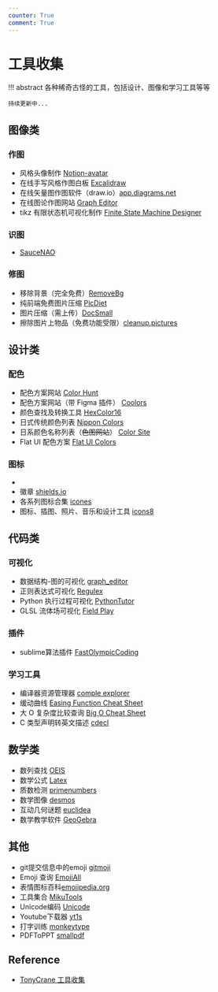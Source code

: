 ```yaml
---
counter: True
comment: True
---
```


# 工具收集

!!! abstract
    各种稀奇古怪的工具，包括设计、图像和学习工具等等

    持续更新中...

<style>
.md-typeset a:is(:focus,:hover) {
    opacity: 1;
}
.md-typeset a {
    color: var(--md-accent-fg-color);
    opacity: 0.8;
}
</style>

## 图像类

### 作图

- 风格头像制作 [Notion-avatar](https://notion-avatar.vercel.app/zh)
- 在线手写风格作图白板 [Excalidraw](https://excalidraw.com/)
- 在线矢量图作图软件（draw.io）[app.diagrams.net](https://app.diagrams.net/)
- 在线图论作图网站 [Graph Editor](https://csacademy.com/app/graph_editor/)
- tikz 有限状态机可视化制作 [Finite State Machine Designer](https://madebyevan.com/fsm/)

### 识图

- [SauceNAO](https://saucenao.com/)

### 修图

- 移除背景（完全免费）[RemoveBg](https://www.remove.bg/)
- 纯前端免费图片压缩 [PicDiet](https://www.picdiet.com/zh-cn)
- 图片压缩（需上传）[DocSmall](https://docsmall.com/image-compress)
- 擦除图片上物品（免费功能受限）[cleanup.pictures](https://cleanup.pictures/)

## 设计类

### 配色

- 配色方案网站 [Color Hunt](https://colorhunt.co/)
- 配色方案网站（带 Figma 插件） [Coolors](https://coolors.co/)
- 颜色查找及转换工具 [HexColor16](https://hexcolor16.com/)
- 日式传统颜色列表 [Nippon Colors](https://nipponcolors.com/)
- 日系颜色名称列表（~~色图网站~~） [Color Site](https://colorsite.librian.net/)
- Flat UI 配色方案 [Flat UI Colors](https://flatuicolors.com/)

### 图标

- 
- 徽章 [shields.io](https://shields.io/)
- 各系列图标合集 [icones](https://icones.netlify.app/)
- 图标、插图、照片、音乐和设计工具 [icons8](https://icons8.com/)

## 代码类

### 可视化

- 数据结构-图的可视化 [graph_editor](https://csacademy.com/app/graph_editor/)
- 正则表达式可视化 [Regulex](https://jex.im/regulex/)
- Python 执行过程可视化 [PythonTutor](https://pythontutor.com/visualize.html#mode=edit)
- GLSL 流体场可视化 [Field Play](https://anvaka.github.io/fieldplay/)

### 插件

- sublime算法插件 [FastOlympicCoding](https://codeforces.com/blog/entry/91409)

### 学习工具

- 编译器资源管理器 [comple explorer](https://gcc.godbolt.org/)
- 缓动曲线 [Easing Function Cheat Sheet](https://easings.net/)
- 大 O 复杂度比较查询 [Big O Cheat Sheet](https://www.bigocheatsheet.com/)
- C 类型声明转英文描述 [cdecl](https://cdecl.org/)

## 数学类

- 数列查找 [OEIS](http://oeis.org/)
- 数学公式 [Latex](https://www.latexlive.com/)
- 质数检测 [primenumbers](https://zh.numberempire.com/primenumbers.php)
- 数学图像 [desmos](https://www.desmos.com/calculator?lang=zh-CN)
- 互动几何谜题 [euclidea](https://www.euclidea.xyz/en/game/packs/Alpha)
- 数学教学软件 [GeoGebra](https://www.geogebra.org/)

## 其他

- git提交信息中的emoji [gitmoji](https://gitmoji.js.org/)
- Emoji 查询 [EmojiAll](https://www.emojiall.com/zh-hans)
- 表情图标百科[emojipedia.org](https://emojipedia.org/zh)
- 工具集合 [MikuTools](https://tools.miku.ac/)
- Unicode编码 [Unicode](https://home.unicode.org/)
- Youtube下载器 [yt1s](https://yt1s.com/zh-tw19)
- 打字训练 [monkeytype](https://monkeytype.com/)
- PDFToPPT [smallpdf](https://smallpdf.com/cn/pdf-to-ppt)

## Reference

- [TonyCrane 工具收集](https://note.tonycrane.cc/cs/tools/toolbox/)
